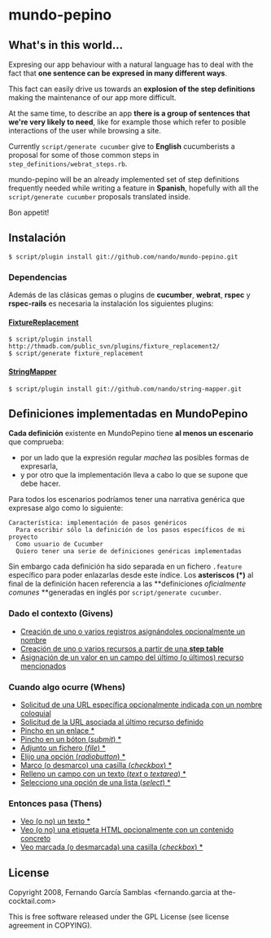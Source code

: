 # mundo-pepino

## What's in this world...

Expresing our app behaviour with a natural language has to deal with the fact that **one sentence can be expresed in many different ways**.

This fact can easily drive us towards an **explosion of the step definitions** making the maintenance of our app more difficult.

At the same time, to describe an app **there is a group of sentences that we're very likely to need**, like for example those which refer to posible interactions of the user while browsing a site.

Currently `script/generate cucumber` give to **English** cucumberists a proposal for some of those common steps in `step_definitions/webrat_steps.rb`.

mundo-pepino will be an already implemented set of step definitions frequently needed while writing a feature in **Spanish**, hopefully with all the `script/generate cucumber` proposals translated inside.

Bon appetit!

## Instalación

    $ script/plugin install git://github.com/nando/mundo-pepino.git

### Dependencias

  Además de las clásicas gemas o plugins de **cucumber**, **webrat**, **rspec** y **rspec-rails** es necesaria la instalación los siguientes plugins:

#### [FixtureReplacement](http://replacefixtures.rubyforge.org/)

    $ script/plugin install http://thmadb.com/public_svn/plugins/fixture_replacement2/
    $ script/generate fixture_replacement

#### [StringMapper](http://github.com/nando/string-mapper)

    $ script/plugin install git://github.com/nando/string-mapper.git

## Definiciones implementadas en MundoPepino

**Cada definición** existente en MundoPepino tiene **al menos un escenario** que comprueba:
* por un lado que la expresión regular *machea* las posibles formas de expresarla,
* y por otro que la implementación lleva a cabo lo que se supone que debe hacer.

Para todos los escenarios podríamos tener una narrativa genérica que expresase algo como lo siguiente:

    Característica: implementación de pasos genéricos
      Para escribir sólo la definición de los pasos específicos de mi proyecto
      Como usuario de Cucumber
      Quiero tener una serie de definiciones genéricas implementadas

Sin embargo cada definición ha sido separada en un fichero `.feature` específico para poder enlazarlas desde este índice. Los **asteriscos (\*)** al final de la definición hacen referencia a las **definiciones *oficialmente comunes* **generadas en inglés por `script/generate cucumber`.

### Dado el contexto (Givens)

* [Creación de uno o varios registros asignándoles opcionalmente un nombre](master/spec/features/contexto-creacion-simple.feature)
* [Creación de uno o varios recursos a partir de una **step table**](master/spec/features/contexto-creacion-desde-step-table.feature)
* [Asignación de un valor en un campo del último (o últimos) recurso mencionados](master/spec/features/contexto-asignacion-de-valor.feature)

### Cuando algo ocurre (Whens)

* [Solicitud de una URL específica opcionalmente indicada con un nombre coloquial](master/spec/features/cuando-visito-url-especifica.feature)
* [Solicitud de la URL asociada al último recurso definido](master/spec/features/cuando-visito-url-de-recurso.feature)
* [Pincho en un enlace \*](master/spec/features/cuando-pulso-el-enlace.feature)
* [Pincho en un bóton (*submit*) \*](master/spec/features/cuando-pulso-el-boton.feature)
* [Adjunto un fichero (*file*) \*](master/spec/features/cuando-.feature)
* [Elijo una opción (*radiobutton*) \*](master/spec/features/cuando-elijo-de-radiobutton.feature)
* [Marco (o desmarco) una casilla (*checkbox*) \*](master/spec/features/cuando-marco-el-checkbox.feature)
* [Relleno un campo con un texto (*text* o *textarea*) \*](master/spec/features/cuando-relleno-el-campo.feature)
* [Selecciono una opción de una lista (*select*) \*](master/spec/features/cuando-selecciono-en-listado.feature)

### Entonces pasa (Thens)

* [Veo (o no) un texto \*](master/spec/features/veo-el-texto.feature)
* [Veo (o no) una etiqueta HTML opcionalmente con un contenido concreto](master/spec/features/veo-etiqueta-con-valor.feature)
* [Veo marcada (o desmarcada) una casilla (*checkbox*) \*](master/spec/features/veo-el-checkbox.feature)

## License

Copyright 2008, Fernando García Samblas <fernando.garcia at the-cocktail.com>

This is free software released under the GPL License (see license agreement in COPYING).